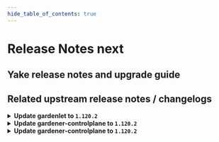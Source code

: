 ```yaml
---
hide_table_of_contents: true
---
```


# Release Notes next

## Yake release notes and upgrade guide

## Related upstream release notes / changelogs


<details>
<summary><b>Update gardenlet to <code>1.120.2</code></b></summary>

# [gardener/gardener]

## 🐛 Bug Fixes

- `[OPERATOR]` An issue causing the Shoot credentials rotation status not to correctly get updated, after all the manual in-place pending workers are updated, is now fixed. by @shafeeqes [#12303]
## 🏃 Others

- `[OPERATOR]` `gardenadm` is now published as a container image in release and snapshot builds. by @timebertt [#12291]

## Helm Charts
- controlplane: `europe-docker.pkg.dev/gardener-project/releases/charts/gardener/controlplane:v1.120.2`
- gardenlet: `europe-docker.pkg.dev/gardener-project/releases/charts/gardener/gardenlet:v1.120.2`
- operator: `europe-docker.pkg.dev/gardener-project/releases/charts/gardener/operator:v1.120.2`
- resource-manager: `europe-docker.pkg.dev/gardener-project/releases/charts/gardener/resource-manager:v1.120.2`
## Container (OCI) Images
- admission-controller: `europe-docker.pkg.dev/gardener-project/releases/gardener/admission-controller:v1.120.2`
- apiserver: `europe-docker.pkg.dev/gardener-project/releases/gardener/apiserver:v1.120.2`
- controller-manager: `europe-docker.pkg.dev/gardener-project/releases/gardener/controller-manager:v1.120.2`
- gardenadm: `europe-docker.pkg.dev/gardener-project/releases/gardener/gardenadm:v1.120.2`
- gardenlet: `europe-docker.pkg.dev/gardener-project/releases/gardener/gardenlet:v1.120.2`
- node-agent: `europe-docker.pkg.dev/gardener-project/releases/gardener/node-agent:v1.120.2`
- operator: `europe-docker.pkg.dev/gardener-project/releases/gardener/operator:v1.120.2`
- resource-manager: `europe-docker.pkg.dev/gardener-project/releases/gardener/resource-manager:v1.120.2`
- scheduler: `europe-docker.pkg.dev/gardener-project/releases/gardener/scheduler:v1.120.2`


</details>

<details>
<summary><b>Update gardener-controlplane to <code>1.120.2</code></b></summary>

# [gardener/gardener]

## 🐛 Bug Fixes

- `[OPERATOR]` An issue causing the Shoot credentials rotation status not to correctly get updated, after all the manual in-place pending workers are updated, is now fixed. by @shafeeqes [#12303]
## 🏃 Others

- `[OPERATOR]` `gardenadm` is now published as a container image in release and snapshot builds. by @timebertt [#12291]

## Helm Charts
- controlplane: `europe-docker.pkg.dev/gardener-project/releases/charts/gardener/controlplane:v1.120.2`
- gardenlet: `europe-docker.pkg.dev/gardener-project/releases/charts/gardener/gardenlet:v1.120.2`
- operator: `europe-docker.pkg.dev/gardener-project/releases/charts/gardener/operator:v1.120.2`
- resource-manager: `europe-docker.pkg.dev/gardener-project/releases/charts/gardener/resource-manager:v1.120.2`
## Container (OCI) Images
- admission-controller: `europe-docker.pkg.dev/gardener-project/releases/gardener/admission-controller:v1.120.2`
- apiserver: `europe-docker.pkg.dev/gardener-project/releases/gardener/apiserver:v1.120.2`
- controller-manager: `europe-docker.pkg.dev/gardener-project/releases/gardener/controller-manager:v1.120.2`
- gardenadm: `europe-docker.pkg.dev/gardener-project/releases/gardener/gardenadm:v1.120.2`
- gardenlet: `europe-docker.pkg.dev/gardener-project/releases/gardener/gardenlet:v1.120.2`
- node-agent: `europe-docker.pkg.dev/gardener-project/releases/gardener/node-agent:v1.120.2`
- operator: `europe-docker.pkg.dev/gardener-project/releases/gardener/operator:v1.120.2`
- resource-manager: `europe-docker.pkg.dev/gardener-project/releases/gardener/resource-manager:v1.120.2`
- scheduler: `europe-docker.pkg.dev/gardener-project/releases/gardener/scheduler:v1.120.2`


</details>

<details>
<summary><b>Update gardener-controlplane to <code>1.120.2</code></b></summary>

# [gardener/gardener]

## 🐛 Bug Fixes

- `[OPERATOR]` An issue causing the Shoot credentials rotation status not to correctly get updated, after all the manual in-place pending workers are updated, is now fixed. by @shafeeqes [#12303]
## 🏃 Others

- `[OPERATOR]` `gardenadm` is now published as a container image in release and snapshot builds. by @timebertt [#12291]

## Helm Charts
- controlplane: `europe-docker.pkg.dev/gardener-project/releases/charts/gardener/controlplane:v1.120.2`
- gardenlet: `europe-docker.pkg.dev/gardener-project/releases/charts/gardener/gardenlet:v1.120.2`
- operator: `europe-docker.pkg.dev/gardener-project/releases/charts/gardener/operator:v1.120.2`
- resource-manager: `europe-docker.pkg.dev/gardener-project/releases/charts/gardener/resource-manager:v1.120.2`
## Container (OCI) Images
- admission-controller: `europe-docker.pkg.dev/gardener-project/releases/gardener/admission-controller:v1.120.2`
- apiserver: `europe-docker.pkg.dev/gardener-project/releases/gardener/apiserver:v1.120.2`
- controller-manager: `europe-docker.pkg.dev/gardener-project/releases/gardener/controller-manager:v1.120.2`
- gardenadm: `europe-docker.pkg.dev/gardener-project/releases/gardener/gardenadm:v1.120.2`
- gardenlet: `europe-docker.pkg.dev/gardener-project/releases/gardener/gardenlet:v1.120.2`
- node-agent: `europe-docker.pkg.dev/gardener-project/releases/gardener/node-agent:v1.120.2`
- operator: `europe-docker.pkg.dev/gardener-project/releases/gardener/operator:v1.120.2`
- resource-manager: `europe-docker.pkg.dev/gardener-project/releases/gardener/resource-manager:v1.120.2`
- scheduler: `europe-docker.pkg.dev/gardener-project/releases/gardener/scheduler:v1.120.2`


</details>
